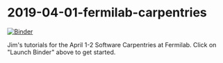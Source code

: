 # 2019-04-01-fermilab-carpentries

[![Binder](https://mybinder.org/badge_logo.svg)](https://mybinder.org/v2/gh/jpivarski/2019-04-01-fermilab-carpentries/0.1?urlpath=lab)

Jim's tutorials for the April 1-2 Software Carpentries at Fermilab. Click on "Launch Binder" above to get started.
